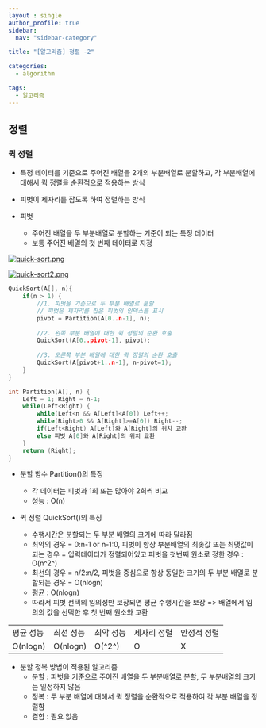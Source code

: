 ```yaml
---
layout : single
author_profile: true
sidebar: 
  nav: "sidebar-category"

title: "[알고리즘] 정렬 -2"

categories:
  - algorithm

tags:
  - 알고리즘
---
```


## 정렬

### 퀵 정렬

- 특정 데이터를 기준으로 주어진 배열을 2개의 부분배열로 분할하고, 각 부분배열에 대해서 퀵 정렬을 순환적으로 적용하는 방식
- 피벗이 제자리를 잡도록 하여 정렬하는 방식

- 피벗
	- 주어진 배열을 두 부분배열로 분할하는 기준이 되는 특정 데이터
	- 보통 주어진 배열의 첫 번째 데이터로 지정
	
[![quick-sort.png](https://i.postimg.cc/htt37XgF/quick-sort.png)](https://postimg.cc/zV4ksXVp)

[![quick-sort2.png](https://i.postimg.cc/Ss6qZgsY/quick-sort2.png)](https://postimg.cc/2bSPyFnC)

``` c
QuickSort(A[], n){
	if(n > 1) {
		//1. 피벗을 기준으로 두 부분 배열로 분할
		// 피벗은 제자리를 잡은 피벗의 인덱스를 표시
		pivot = Partition(A[0..n-1], n);
		
		//2. 왼쪽 부분 배열에 대한 퀵 정렬의 순환 호출
		QuickSort(A[0..pivot-1], pivot);
		
		//3. 오른쪽 부분 배열에 대한 퀵 정렬의 순환 호출
		QuickSort(A[pivot+1..n-1], n-pivot=1);
	}
}

int Partition(A[], n) {
	Left = 1; Right = n-1;
	while(Left<Right) {
		while(Left<n && A[Left]<A[0]) Left++;
		while(Right>0 && A[Right]>=A[0]) Right--;
		if(Left<Right) A[Left]와 A[Right]의 위치 교환
		else 피벗 A[0]와 A[Right]의 위치 교환
	}
	return (Right);
}
```

- 분할 함수 Partition()의 특징
	- 각 데이터는 피벗과 1회 또는 많아야 2회씩 비교
	- 성능 : O(n)

- 퀵 정렬 QuickSort()의 특징
	- 수행시간은 분할되는 두 부분 배열의 크기에 따라 달라짐
	- 최악의 경우 = 0:n-1 or n-1:0, 피벗이 항상 부분배열의 최솟값 또는 최댓값이 되는 경우 = 입력데이터가 정렬되어있고 피벗을 첫번째 원소로 정한 경우 : O(n^2^)
	- 최선의 경우 = n/2:n/2, 피벗을 중심으로 항상 동일한 크기의 두 부분 배열로 분할되는 경우 =  O(nlogn)
	- 평균 : O(nlogn)
	- 따라서 피벗 선택의 임의성만 보장되면 평균 수행시간을 보장 => 배열에서 임의의 값을 선택한 후 첫 번째 원소와 교환

<table>
<tr>
<td>평균 성능</td>
<td>최선 성능</td>
<td>최악 성능</td>
<td>제자리 정렬</td>
<td>안정적 정렬</td>
</tr>
<tr>
<td>O(nlogn)</td>
<td>O(nlogn)</td>
<td>O(^2^)</td>
<td>O</td>
<td>X</td>
</tr>
</table>

- 분할 정복 방법이 적용된 알고리즘
	- 분할 : 피벗을 기준으로 주어진 배열을 두 부분배열로 분할, 두 부분배열의 크기는 일정하지 않음
	- 정복 : 두 부분 배열에 대해서 퀵 정렬을 순환적으로 적용하여 각 부분 배열을 정렬함
	- 결합 : 필요 없음
